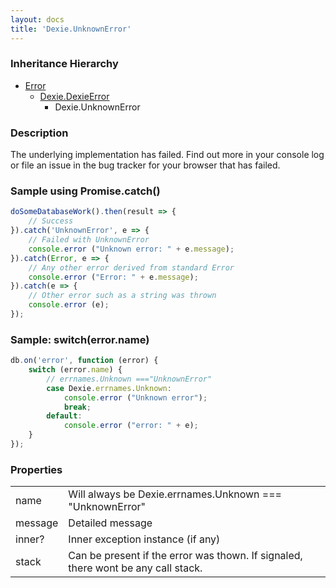 ```yaml
---
layout: docs
title: 'Dexie.UnknownError'
---
```


### Inheritance Hierarchy

* [Error](https://developer.mozilla.org/en-US/docs/Web/JavaScript/Reference/Global_Objects/Error)
  * [Dexie.DexieError](/docs/DexieErrors/DexieError)
    * Dexie.UnknownError

### Description 

The underlying implementation has failed. Find out more in your console log or file an issue in the bug tracker for your browser that has failed.

### Sample using Promise.catch()

```javascript
doSomeDatabaseWork().then(result => {
    // Success
}).catch('UnknownError', e => {
    // Failed with UnknownError
    console.error ("Unknown error: " + e.message);
}).catch(Error, e => {
    // Any other error derived from standard Error
    console.error ("Error: " + e.message);
}).catch(e => {
    // Other error such as a string was thrown
    console.error (e);
});
```

### Sample: switch(error.name)

```javascript
db.on('error', function (error) {
    switch (error.name) {
        // errnames.Unknown ==="UnknownError"
        case Dexie.errnames.Unknown:
            console.error ("Unknown error");
            break;
        default:
            console.error ("error: " + e);
    }
});
```

### Properties

<table>
<tr><td>name</td><td>Will always be Dexie.errnames.Unknown === "UnknownError"</td></tr>
<tr><td>message</td><td>Detailed message</td></tr>
<tr><td>inner?</td><td>Inner exception instance (if any)</td></tr>
<tr><td>stack</td><td>Can be present if the error was thown. If signaled, there wont be any call stack.</td></tr>
</table>
